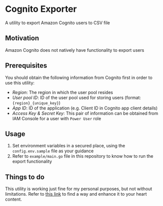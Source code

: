 # Cognito Exporter

A utility to export Amazon Cognito users to CSV file

## Motivation

Amazon Cognito does not natively have functionality to export users

## Prerequisites

You should obtain the following information from Cognito first in order to use this utility:
- *Region*: The region in which the user pool resides
- *User pool ID*: ID of the user pool used for storing users (format: `{region}_{unique_key}`)
- *App ID*: ID of the application (e.g. Client ID in Cognito app client details)
- *Access Key & Secret Key*: This pair of information can be obtained from IAM Console for a user with `Power User` role

## Usage

1. Set environment variables in a secured place, using the `config.env.sample` file as your guidance
2. Refer to `example/main.go` file in this repository to know how to run the export functionality

## Things to do
This utility is working just fine for my personal purposes, but not without limitations. Refer to [this link](https://aws.github.io/aws-sdk-go-v2/docs/getting-started/) to find a way and enhance it to your heart content.
